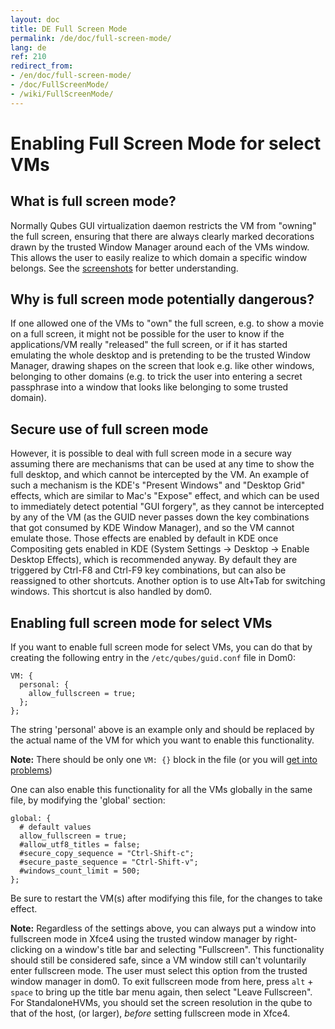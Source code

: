 ```yaml
---
layout: doc
title: DE Full Screen Mode
permalink: /de/doc/full-screen-mode/
lang: de
ref: 210
redirect_from:
- /en/doc/full-screen-mode/
- /doc/FullScreenMode/
- /wiki/FullScreenMode/
---
```


Enabling Full Screen Mode for select VMs
========================================

What is full screen mode?
-------------------------

Normally Qubes GUI virtualization daemon restricts the VM from "owning" the full screen, ensuring that there are always clearly marked decorations drawn by the trusted Window Manager around each of the VMs window. This allows the user to easily realize to which domain a specific window belongs. See the [screenshots](/doc/QubesScreenshots/) for better understanding.

Why is full screen mode potentially dangerous?
----------------------------------------------

If one allowed one of the VMs to "own" the full screen, e.g. to show a movie on a full screen, it might not be possible for the user to know if the applications/VM really "released" the full screen, or if it has started emulating the whole desktop and is pretending to be the trusted Window Manager, drawing shapes on the screen that look e.g. like other windows, belonging to other domains (e.g. to trick the user into entering a secret passphrase into a window that looks like belonging to some trusted domain).

Secure use of full screen mode
------------------------------

However, it is possible to deal with full screen mode in a secure way assuming there are mechanisms that can be used at any time to show the full desktop, and which cannot be intercepted by the VM. An example of such a mechanism is the KDE's "Present Windows" and "Desktop Grid" effects, which are similar to Mac's "Expose" effect, and which can be used to immediately detect potential "GUI forgery", as they cannot be intercepted by any of the VM (as the GUID never passes down the key combinations that got consumed by KDE Window Manager), and so the VM cannot emulate those. Those effects are enabled by default in KDE once Compositing gets enabled in KDE (System Settings -\> Desktop -\> Enable Desktop Effects), which is recommended anyway. By default they are triggered by Ctrl-F8 and Ctrl-F9 key combinations, but can also be reassigned to other shortcuts.
Another option is to use Alt+Tab for switching windows. This shortcut is also handled by dom0.

Enabling full screen mode for select VMs
----------------------------------------

If you want to enable full screen mode for select VMs, you can do that by creating the following entry in the `/etc/qubes/guid.conf` file in Dom0:

~~~
VM: {
  personal: {
    allow_fullscreen = true;
  };
};
~~~

The string 'personal' above is an example only and should be replaced by the actual name of the VM for which you want to enable this functionality.

**Note:** There should be only one `VM: {}` block in the file (or you will [get into problems](https://groups.google.com/d/msg/qubes-users/-Yf9yNvTsVI/xXsEm8y2lrYJ))

One can also enable this functionality for all the VMs globally in the same file, by modifying the 'global' section:

~~~
global: {
  # default values
  allow_fullscreen = true;
  #allow_utf8_titles = false;
  #secure_copy_sequence = "Ctrl-Shift-c";
  #secure_paste_sequence = "Ctrl-Shift-v";
  #windows_count_limit = 500;
};
~~~

Be sure to restart the VM(s) after modifying this file, for the changes to take effect.


**Note:** Regardless of the settings above, you can always put a window into
fullscreen mode in Xfce4 using the trusted window manager by right-clicking on
a window's title bar and selecting "Fullscreen". This functionality should still
be considered safe, since a VM window still can't voluntarily enter fullscreen
mode. The user must select this option from the trusted window manager in dom0.
To exit fullscreen mode from here, press `alt` + `space` to bring up the title
bar menu again, then select "Leave Fullscreen".  
For StandaloneHVMs, you should set the screen resolution in the qube to that of the host, (or larger), *before* setting fullscreen mode in Xfce4.
